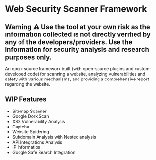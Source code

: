 # Web Security Scanner Framework

## Warning ⚠️ Use the tool at your own risk as the information collected is not directly verified by any of the developers/providers. Use the information for security analysis and research purposes only.

An open-source framework built (with open-source plugins and custom-developed code) for scanning a website, analyzing vulnerabilities and safety with various mechanisms, and providing a comprehensive report regarding the website.

## WIP Features
- Sitemap Scanner
- Google Dork Scan
- XSS Vulnerability Analysis 
- Captcha
- Website Spidering
- Subdomain Analysis with Nested analysis
- API Integrations Analysis
- IP Information
- Google Safe Search Integration

